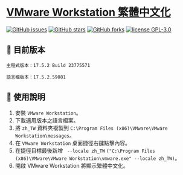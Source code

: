 # [VMware Workstation 繁體中文化][project-url]

  [![GitHub issues][issues-image]][issues-url]
  [![GitHub stars][stars-image]][stars-url]
  [![GitHub forks][forks-image]][forks-url]
  [![license GPL-3.0][license-image]][license-url]

## 📝 目前版本

    主程式版本：17.5.2 Build 23775571
    
    語言檔版本：17.5.2.59081

## 💽 使用說明

1. 安裝 `VMware Workstation`。
2. 下載適用版本之語言檔案。
3. 將 `zh_TW` 資料夾複製到 `C:\Program Files (x86)\VMware\VMware Workstation\messages`。
4. 在 `VMware Workstation` 桌面捷徑右鍵點擊內容。
5. 在捷徑目標最後新增 ` --locale zh_TW` `("C:\Program Files (x86)\VMware\VMware Workstation\vmware.exe" --locale zh_TW)`。
6. 開啟 VMware Workstation 將顯示繁體中文化。

[project-url]: https://github.com/LaiYueTing/VMware-zh_TW "GitHub 繁體中文化插件"

[issues-url]: https://github.com/LaiYueTing/VMware-zh_TW/issues "議題"
[issues-image]: https://img.shields.io/github/issues/LaiYueTing/VMware-zh_TW?style=flat-square&logo=github&label=Issue

[stars-url]: https://github.com/LaiYueTing/VMware-zh_TW/stargazers "星標"
[stars-image]: https://img.shields.io/github/stars/LaiYueTing/VMware-zh_TW?style=flat-square&logo=github&label=Star

[forks-url]: https://github.com/LaiYueTing/VMware-zh_TW/network "復刻"
[forks-image]: https://img.shields.io/github/forks/LaiYueTing/VMware-zh_TW?style=flat-square&logo=github&label=Fork

[license-url]: https://opensource.org/licenses/GPL-3.0  "許可證"
[license-image]: https://img.shields.io/github/license/LaiYueTing/VMware-zh_TW?style=flat-square&logo=github&label=License